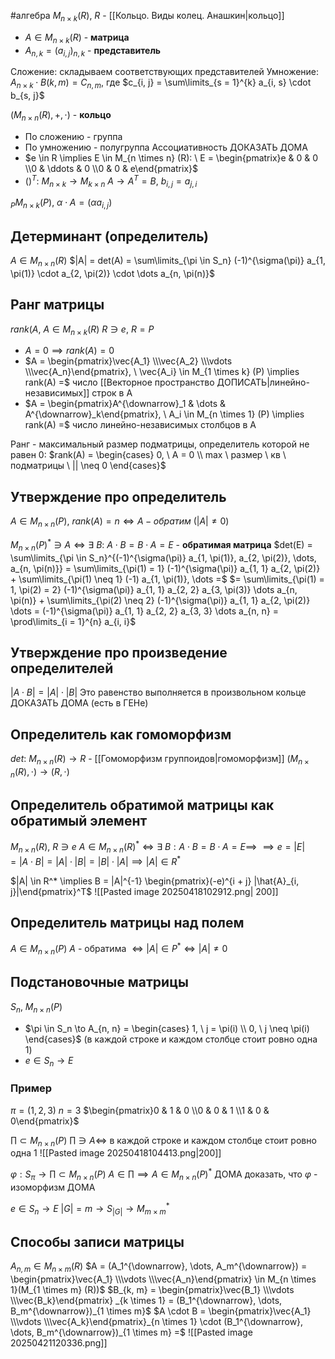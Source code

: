 #алгебра 
$M_{n \times k}(R), \ R$ - [[Кольцо. Виды колец. Анашкин|кольцо]]

- $A \in M_{n \times k}(R)$ - **матрица**
- $A_{n, k} = (a_{i, j})_{n, k}$ - **представитель**

Сложение: складываем соответствующих представителей
Умножение: $A_{n \times k} \cdot B(k, m) = C_{n, m}$, где $c_{i, j} = \sum\limits_{s = 1}^{k} a_{i, s} \cdot b_{s, j}$

$(M_{n \times n} (R), +, \cdot)$ - **кольцо**
- По сложению - группа
- По умножению - полугруппа
	Ассоциативность ДОКАЗАТЬ ДОМА
- $e \in R \implies E \in M_{n \times n} (R): \ E = \begin{pmatrix}e & 0 & 0 \\0 & \ddots & 0 \\0 & 0 & e\end{pmatrix}$
- $()^T: \ M_{n \times k} \to M_{k \times n}$
	$A \to A^T = B, \ b_{i, j} = a_{j, i}$

$_{P} M_{n \times k} (P), \ \alpha \cdot A = (\alpha a_{i, j})$

## Детерминант (определитель)
$A \in M_{n \times n} (R)$
$|A| = det(A) = \sum\limits_{\pi \in S_n} (-1)^{\sigma(\pi)} a_{1, \pi(1)} \cdot a_{2, \pi(2)} \cdot \dots a_{n, \pi(n)}$

## Ранг матрицы
$rank(A, \ A \in M_{n \times k} (R)$
$R \ni e, \ R = P$

- $A = 0 \implies rank(A) = 0$
- $A = \begin{pmatrix}\vec{A_1} \\\vec{A_2} \\\vdots \\\vec{A_n}\end{pmatrix}, \ \vec{A_i} \in M_{1 \times k} (P) \implies rank(A) =$ число [[Векторное пространство ДОПИСАТЬ|линейно-независимых]] строк в A
- $A = \begin{pmatrix}A^{\downarrow}_1 & \dots & A^{\downarrow}_k\end{pmatrix}, \ A_i \in M_{n \times 1} (P) \implies rank(A) =$ число линейно-независимых столбцов в A

Ранг - максимальный размер подматрицы, определитель которой не равен 0: $rank(A) = \begin{cases} 0, \ A = 0 \\ max \ размер \ кв \ подматрицы \ || \neq 0 \end{cases}$

## Утверждение про определитель
$A \in M_{n \times n} (P), \ rank(A) = n \iff A - обратим \ (|A| \neq 0)$

$M_{n \times n} (P)^* \ni A \iff \exists \ B: \ A \cdot B = B \cdot A = E$ - **обратимая матрица**
$det(E) = \sum\limits_{\pi \in S_n}^{(-1)^{\sigma(\pi)} a_{1, \pi(1)}, a_{2, \pi(2)}, \dots, a_{n, \pi(n)}} = \sum\limits_{\pi(1) = 1} (-1)^{\sigma(\pi)} a_{1, 1} a_{2, \pi(2)} + \sum\limits_{\pi(1) \neq 1} (-1) a_{1, \pi(1)}, \dots =$
$= \sum\limits_{\pi(1) = 1, \pi(2) = 2} (-1)^{\sigma(\pi)} a_{1, 1} a_{2, 2} a_{3, \pi(3)} \dots a_{n, \pi(n)} + \sum\limits_{\pi(2) \neq 2} (-1)^{\sigma(\pi)} a_{1, 1} a_{2, \pi(2)} \dots = (-1)^{\sigma(\pi)} a_{1, 1} a_{2, 2} a_{3, 3} \dots a_{n, n} = \prod\limits_{i = 1}^{n} a_{i, i}$

## Утверждение про произведение определителей
$|A \cdot B| = |A| \cdot |B|$
Это равенство выполняется в произвольном кольце
ДОКАЗАТЬ ДОМА (есть в ГЕНе)

## Определитель как гомоморфизм
$det: \ M_{n \times n} (R) \to R$ - [[Гомоморфизм группоидов|гомоморфизм]]
$(M_{n \times n} (R), \cdot) \to (R, \cdot)$

## Определитель обратимой матрицы как обратимый элемент
$M_{n \times n} (R), \ R \ni e$
$A \in M_{n \times n} (R)^* \iff \exists \ B: A \cdot B = B \cdot A = E \implies$
$\implies e = |E| = |A \cdot B| = |A| \cdot |B| = |B| \cdot |A| \implies |A| \in R^*$

$|A| \in R^* \implies B = |A|^{-1} \begin{pmatrix}(-e)^{i + j} |\hat{A}_{i, j}|\end{pmatrix}^T$
![[Pasted image 20250418102912.png| 200]]

## Определитель матрицы над полем
$A \in M_{n \times n} (P)$
$A$ - обратима $\iff |A| \in P^* \iff |A| \neq 0$

## Подстановочные матрицы
$S_n, \ M_{n \times n} (P)$
- $\pi \in S_n \to A_{n, n} = \begin{cases} 1, \ j = \pi(i) \\ 0, \ j \neq \pi(i) \end{cases}$ (в каждой строке и каждом столбце стоит ровно одна 1)
- $e \in S_n \to E$

### Пример
$\pi = (1, 2, 3)$
$n = 3$
$\begin{pmatrix}0 & 1 & 0 \\0 & 0 & 1 \\1 & 0 & 0\end{pmatrix}$

$\prod \subset M_{n \times n} (P)$
$\prod \ni A \iff$ в каждой строке и каждом столбце стоит ровно одна 1
![[Pasted image 20250418104413.png|200]]

$\varphi: S_{\pi} \to \prod \subset M_{n \times n} (P)$
$A \in \prod \implies A \in M_{n \times n} (P)^*$ ДОМА
доказать, что $\varphi$ - изоморфизм ДОМА

$e \in S_n \to E$
$|G| = m \to S_{|G|} \to M_{m \times m}^{*}$

## Способы записи матрицы
$A_{n, m} \in M_{n \times m} (R)$
$A = (A_1^{\downarrow}, \dots, A_m^{\downarrow}) = \begin{pmatrix}\vec{A_1} \\\vdots \\\vec{A_n}\end{pmatrix} \in M_{n \times 1}(M_{1 \times m} (R))$
$B_{k, m} = \begin{pmatrix}\vec{B_1} \\\vdots \\\vec{B_k}\end{pmatrix} _{k \times 1} = (B_1^{\downarrow}, \dots, B_m^{\downarrow})_{1 \times m}$
$A \cdot B = \begin{pmatrix}\vec{A_1} \\\vdots \\\vec{A_k}\end{pmatrix}_{n \times 1} \cdot (B_1^{\downarrow}, \dots, B_m^{\downarrow})_{1 \times m} =$
![[Pasted image 20250421120336.png]]